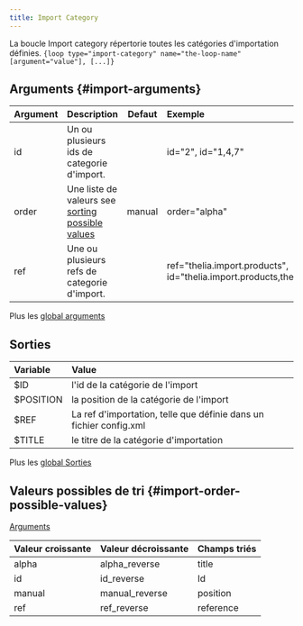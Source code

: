 ```yaml
---
title: Import Category
---
```


La boucle Import category répertorie toutes les catégories d'importation définies.
`{loop type="import-category" name="the-loop-name" [argument="value"], [...]}`

## Arguments {#import-arguments}

| Argument | Description                                                                       | Defaut | Exemple                                                                         |
|----------|:----------------------------------------------------------------------------------|:------:|:--------------------------------------------------------------------------------|
| id       | Un ou plusieurs ids de categorie d'import.                                        |        | id="2", id="1,4,7"                                                              |
| order    | Une liste de valeurs see [sorting possible values](#import-order-possible-values) | manual | order="alpha"                                                                   |
| ref      | Une ou plusieurs refs de categorie d'import.                                      |        | ref="thelia.import.products", id="thelia.import.products,thelia.import.modules" |

Plus les [global arguments](./global_arguments)

## Sorties

| Variable  | Value                                                              |
|:----------|:-------------------------------------------------------------------|
| $ID       | l'id de la catégorie de l'import                                   |
| $POSITION | la position de la catégorie de l'import                            |
| $REF      | La ref d'importation, telle que définie dans un fichier config.xml |
| $TITLE    | le titre de la catégorie d'importation                             |

Plus les [global Sorties](./global_Sorties)

## Valeurs possibles de tri {#import-order-possible-values}
[Arguments](#import-arguments)

| Valeur croissante | Valeur décroissante | Champs triés |
|-------------------|---------------------|:-------------|
| alpha             | alpha_reverse       | title        |
| id                | id_reverse          | Id           |
| manual            | manual_reverse      | position     |
| ref               | ref_reverse         | reference    |
